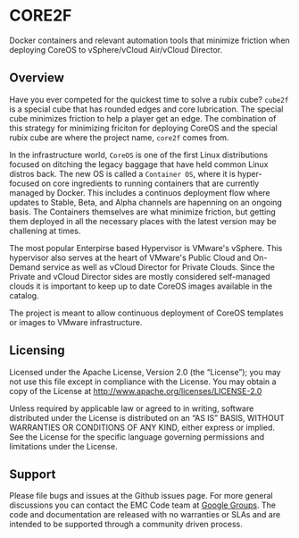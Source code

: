 # CORE2F
Docker containers and relevant automation tools that minimize friction when deploying CoreOS to vSphere/vCloud Air/vCloud Director.  

Overview
--------

Have you ever competed for the quickest time to solve a rubix cube?  ```cube2f``` is a special cube that has rounded edges and core lubrication.  The special cube minimizes friction to help a player get an edge.  The combination of this strategy for minimizing friciton for deploying CoreOS and the special rubix cube are where the project name, ```core2f``` comes from.

In the infrastructure world, ```CoreOS``` is one of the first Linux distributions focused on ditching the legacy baggage that have held common Linux distros back.  The new OS is called a ```Container OS```, where it is hyper-focused on core ingredients to running containers that are currently managed by Docker.  This includes a continuos deployment flow where updates to Stable, Beta, and Alpha channels are hapenning on an ongoing basis.  The Containers themselves are what minimize friction, but getting them deployed in all the necessary places with the latest version may be challening at times.

The most popular Enterpirse based Hypervisor is VMware's vSphere.  This hypervisor also serves at the heart of VMware's Public Cloud and On-Demand service as well as vCloud Director for Private Clouds.  Since the Private and vCloud Director sides are mostly considered self-managed clouds it is important to keep up to date CoreOS images available in the catalog.

The project is meant to allow continuous deployment of CoreOS templates or images to VMware infrastructure.  



Licensing
---------
Licensed under the Apache License, Version 2.0 (the “License”); you may not use this file except in compliance with the License. You may obtain a copy of the License at <http://www.apache.org/licenses/LICENSE-2.0>

Unless required by applicable law or agreed to in writing, software distributed under the License is distributed on an “AS IS” BASIS, WITHOUT WARRANTIES OR CONDITIONS OF ANY KIND, either express or implied. See the License for the specific language governing permissions and limitations under the License.

Support
-------
Please file bugs and issues at the Github issues page. For more general discussions you can contact the EMC Code team at <a href="https://groups.google.com/forum/#!forum/emccode-users">Google Groups</a>. The code and documentation are released with no warranties or SLAs and are intended to be supported through a community driven process.
